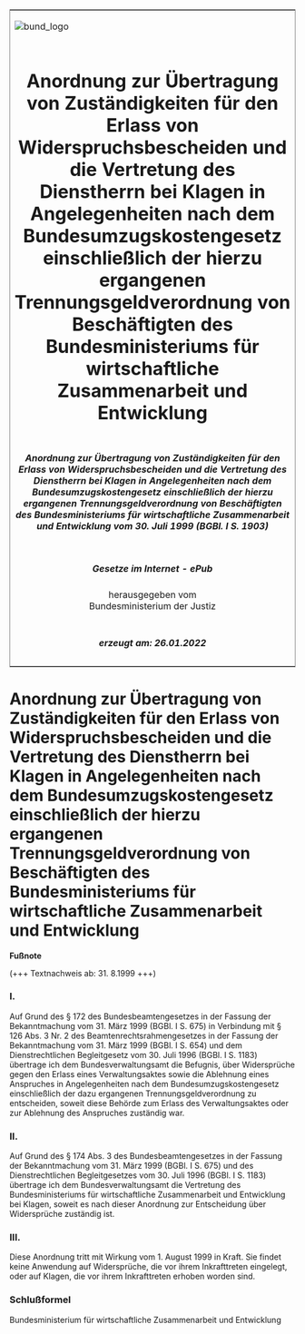<span id="DECKBLATT.html"></span>

<table border="0" frame="border" width="100%">

<tr valign="top">

<td align="left">

![bund\_logo](BfJ_2021_Web_de_de.gif)

</td>

<td align="right">

 

</td>

</tr>

<tr align="center" valign="middle">

<td colspan="2">

# Anordnung zur Übertragung von Zuständigkeiten für den Erlass von Widerspruchsbescheiden und die Vertretung des Dienstherrn bei Klagen in Angelegenheiten nach dem Bundesumzugskostengesetz einschließlich der hierzu ergangenen Trennungsgeldverordnung von Beschäftigten des Bundesministeriums für wirtschaftliche Zusammenarbeit und Entwicklung

</td>

</tr>

<tr align="center" valign="middle">

<td colspan="2">

##### Anordnung zur Übertragung von Zuständigkeiten für den Erlass von Widerspruchsbescheiden und die Vertretung des Dienstherrn bei Klagen in Angelegenheiten nach dem Bundesumzugskostengesetz einschließlich der hierzu ergangenen Trennungsgeldverordnung von Beschäftigten des Bundesministeriums für wirtschaftliche Zusammenarbeit und Entwicklung vom 30. Juli 1999 (BGBl. I S. 1903)

</td>

</tr>

<tr align="center" valign="middle">

<td colspan="2">

  
  

##### Gesetze im Internet - ePub  
  
herausgegeben vom  
Bundesministerium der Justiz

</td>

</tr>

<tr align="center" valign="bottom">

<td colspan="2">

  
  

##### erzeugt am: 26.01.2022

</td>

</tr>

</table>

<span id="BJNR190300999.html"></span>

# Anordnung zur Übertragung von Zuständigkeiten für den Erlass von Widerspruchsbescheiden und die Vertretung des Dienstherrn bei Klagen in Angelegenheiten nach dem Bundesumzugskostengesetz einschließlich der hierzu ergangenen Trennungsgeldverordnung von Beschäftigten des Bundesministeriums für wirtschaftliche Zusammenarbeit und Entwicklung

<div>

  
**Fußnote**

<div class="jnhtml">

<div>

<div class="jurAbsatz">

(+++ Textnachweis ab: 31. 8.1999 +++)

</div>

</div>

</div>

</div>

<span id="BJNR190300999BJNE000100320.html"></span>

### I.  

<div>

<div class="jnhtml">

<div>

<div class="jurAbsatz">

Auf Grund des § 172 des Bundesbeamtengesetzes in der Fassung der
Bekanntmachung vom 31. März 1999 (BGBl. I S. 675) in Verbindung mit §
126 Abs. 3 Nr. 2 des Beamtenrechtsrahmengesetzes in der Fassung der
Bekanntmachung vom 31. März 1999 (BGBl. I S. 654) und dem
Dienstrechtlichen Begleitgesetz vom 30. Juli 1996 (BGBl. I S. 1183)
übertrage ich dem Bundesverwaltungsamt die Befugnis, über Widersprüche
gegen den Erlass eines Verwaltungsaktes sowie die Ablehnung eines
Anspruches in Angelegenheiten nach dem Bundesumzugskostengesetz
einschließlich der dazu ergangenen Trennungsgeldverordnung zu
entscheiden, soweit diese Behörde zum Erlass des Verwaltungsaktes oder
zur Ablehnung des Anspruches zuständig war.

</div>

</div>

</div>

</div>

<span id="BJNR190300999BJNE000200320.html"></span>

### II.  

<div>

<div class="jnhtml">

<div>

<div class="jurAbsatz">

Auf Grund des § 174 Abs. 3 des Bundesbeamtengesetzes in der Fassung der
Bekanntmachung vom 31. März 1999 (BGBl. I S. 675) und des
Dienstrechtlichen Begleitgesetzes vom 30. Juli 1996 (BGBl. I S. 1183)
übertrage ich dem Bundesverwaltungsamt die Vertretung des
Bundesministeriums für wirtschaftliche Zusammenarbeit und Entwicklung
bei Klagen, soweit es nach dieser Anordnung zur Entscheidung über
Widersprüche zuständig ist.

</div>

</div>

</div>

</div>

<span id="BJNR190300999BJNE000300320.html"></span>

### III.  

<div>

<div class="jnhtml">

<div>

<div class="jurAbsatz">

Diese Anordnung tritt mit Wirkung vom 1. August 1999 in Kraft. Sie
findet keine Anwendung auf Widersprüche, die vor ihrem Inkrafttreten
eingelegt, oder auf Klagen, die vor ihrem Inkrafttreten erhoben worden
sind.

</div>

</div>

</div>

</div>

<span id="BJNR190300999BJNE000400320.html"></span>

### Schlußformel  

<div>

<div class="jnhtml">

<div>

<div class="jurAbsatz">

Bundesministerium für wirtschaftliche Zusammenarbeit und Entwicklung

</div>

</div>

</div>

</div>
